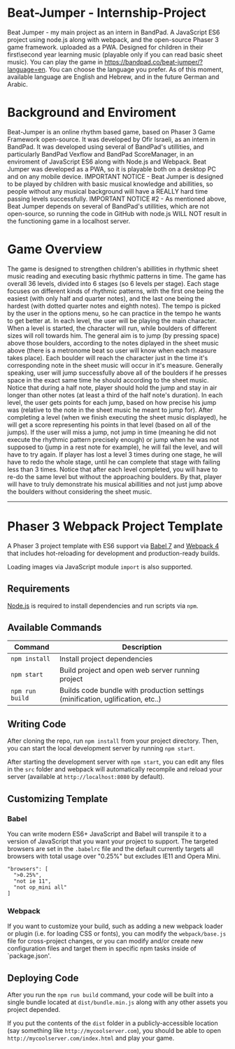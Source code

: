 # Beat-Jumper - Internship-Project
Beat Jumper - my main project as an intern in BandPad. 
A JavaScript ES6 project using node.js along with webpack, and the open-source Phaser 3 game framework.
uploaded as a PWA. Designed for children in their first\second year learning music (playable only if you can read basic sheet music). 
You can play the game in https://bandpad.co/beat-jumper/?language=en.
You can choose the language you prefer. As of this moment, available language are English and Hebrew, and in the future German and Arabic.

# Background and Enviroment

Beat-Jumper is an online rhythm based game, based on Phaser 3 Game Framework open-source.
It was developed by Ofir Israeli, as an intern in BandPad.
It was developed using several of BandPad's utillities, and particularly BandPad Vexflow and BandPad ScoreManager, 
in an enviroment of JavaScript ES6 along with Node.js and Webpack. 
Beat Jumper was developed as a PWA, so it is playable both on a desktop PC and on any mobile device. 
IMPORTANT NOTICE - Beat Jumper is designed to be played by children with basic musical knowledge and abillities, 
so people without any musical background will have a REALLY hard time passing levels successfully.
IMPORTANT NOTICE #2 - As mentioned above, Beat Jumper depends on several of BandPad's utillities, which are not open-source, 
so running the code in GitHub with node.js WILL NOT result in the functioning game in a localhost server.

# Game Overview

The game is designed to strengthen children's abillities in rhythmic sheet music reading and executing basic rhythmic patterns in time. 
The game has overall 36 levels, divided into 6 stages (so 6 levels per stage). 
Each stage focuses on different kinds of rhythmic patterns, with the first one being the easiest (with only half and quarter notes), 
and the last one being the hardest (with dotted quarter notes and eighth notes).
The tempo is picked by the user in the options menu, so he can practice in the tempo he wants to get better at. 
In each level, the user will be playing the main character. When a level is started, the character will run,
while boulders of different sizes will roll towards him. 
The general aim is to jump (by pressing space) above those boulders,
according to the notes diplayed in the sheet music above (there is a metronome beat so user will know when each measure takes place).
Each boulder will reach the character just in the time it's corresponding note in the sheet music will occur in it's measure. 
Generally speaking, user will jump successfully above all of the boulders if he presses space in the exact same time he should according to the sheet music. 
Notice that during a half note, player should hold the jump and stay in air longer than other notes (at least a third of the half note's duration). 
In each level, the user gets points for each jump, based on how precise his jump was (relative to the note in the sheet music he meant to jump for). 
After completing a level (when we finish executing the sheet music displayed), he will get a score representing his points in that level (based on all of the jumps). 
If the user will miss a jump, not jump in time (meaning he did not execute the rhythmic pattern precisely enough) 
or jump when he was not supposed to (jump in a rest note for example), he will fail the level, and will have to try again. 
If player has lost a level 3 times during one stage, he will have to redo the whole stage, until he can complete that stage with failing less than 3 times. 
Notice that after each level completed, you will have to re-do the same level but without the approaching boulders. 
By that, player will have to truly demonstrate his musical abillities and not just jump above the boulders without considering the sheet music.

-------------------------------------

# Phaser 3 Webpack Project Template

A Phaser 3 project template with ES6 support via [Babel 7](https://babeljs.io/) and [Webpack 4](https://webpack.js.org/)
that includes hot-reloading for development and production-ready builds.

Loading images via JavaScript module `import` is also supported.

## Requirements

[Node.js](https://nodejs.org) is required to install dependencies and run scripts via `npm`.

## Available Commands

| Command | Description |
|---------|-------------|
| `npm install` | Install project dependencies |
| `npm start` | Build project and open web server running project |
| `npm run build` | Builds code bundle with production settings (minification, uglification, etc..) |

## Writing Code

After cloning the repo, run `npm install` from your project directory. Then, you can start the local development
server by running `npm start`.


After starting the development server with `npm start`, you can edit any files in the `src` folder
and webpack will automatically recompile and reload your server (available at `http://localhost:8080`
by default).

## Customizing Template

### Babel
You can write modern ES6+ JavaScript and Babel will transpile it to a version of JavaScript that you
want your project to support. The targeted browsers are set in the `.babelrc` file and the default currently
targets all browsers with total usage over "0.25%" but excludes IE11 and Opera Mini.

  ```
  "browsers": [
    ">0.25%",
    "not ie 11",
    "not op_mini all"
  ]
  ```

### Webpack
If you want to customize your build, such as adding a new webpack loader or plugin (i.e. for loading CSS or fonts), you can
modify the `webpack/base.js` file for cross-project changes, or you can modify and/or create
new configuration files and target them in specific npm tasks inside of `package.json'.

## Deploying Code
After you run the `npm run build` command, your code will be built into a single bundle located at 
`dist/bundle.min.js` along with any other assets you project depended. 

If you put the contents of the `dist` folder in a publicly-accessible location (say something like `http://mycoolserver.com`), 
you should be able to open `http://mycoolserver.com/index.html` and play your game.

